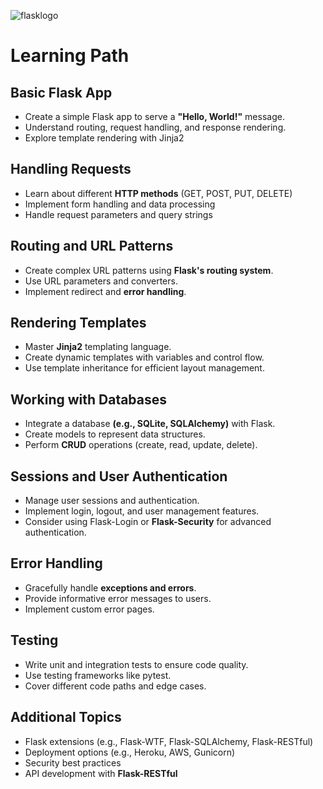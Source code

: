 ![flasklogo](https://github.com/user-attachments/assets/d6cee225-3d2d-4316-8bf1-e02ed9029d76)
# Learning Path 
## Basic Flask App     

- Create a simple Flask app to serve a **"Hello, World!"** message.
- Understand routing, request handling, and response rendering.
- Explore template rendering with Jinja2
## Handling Requests

- Learn about different **HTTP methods** (GET, POST, PUT, DELETE)
- Implement form handling and data processing
- Handle request parameters and query strings
## Routing and URL Patterns

- Create complex URL patterns using **Flask's routing system**.
- Use URL parameters and converters.
- Implement redirect and **error handling**.
## Rendering Templates
 
- Master **Jinja2** templating language. 
- Create dynamic templates with variables and control flow.
- Use template inheritance for efficient layout management.
## Working with Databases

- Integrate a database **(e.g., SQLite, SQLAlchemy)** with Flask.
- Create models to represent data structures.
- Perform **CRUD** operations (create, read, update, delete).
## Sessions and User Authentication 

- Manage user sessions and authentication.
- Implement login, logout, and user management features.
- Consider using Flask-Login or **Flask-Security** for advanced authentication.
## Error Handling
 
- Gracefully handle **exceptions and errors**.
- Provide informative error messages to users.
- Implement custom error pages.
## Testing

- Write unit and integration tests to ensure code quality.
- Use testing frameworks like pytest.
- Cover different code paths and edge cases.
## Additional Topics
- Flask extensions (e.g., Flask-WTF, Flask-SQLAlchemy, Flask-RESTful)
- Deployment options (e.g., Heroku, AWS, Gunicorn)
- Security best practices
- API development with **Flask-RESTful**
